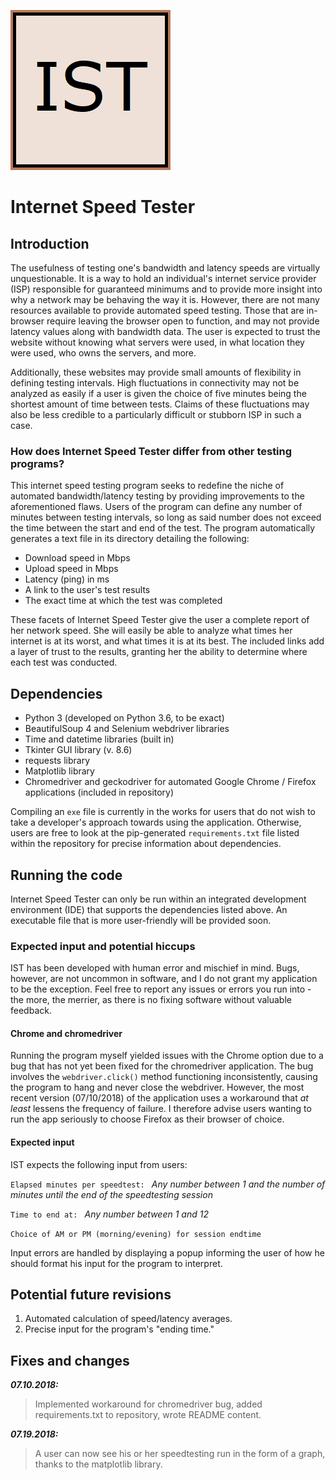 ![InternetSpeedTester](internetspeedtester.png)
# Internet Speed Tester

## Introduction
The usefulness of testing one's bandwidth and latency speeds are virtually unquestionable. It is a way to hold an individual's internet service provider (ISP) responsible for guaranteed minimums and to provide more insight into why a network may be behaving the way it is. However, there are not many resources available to provide automated speed testing. Those that are in-browser require leaving the browser open to function, and may not provide latency values along with bandwidth data. The user is expected to trust the website without knowing what servers were used, in what location they were used, who owns the servers, and more.

Additionally, these websites may provide small amounts of flexibility in defining testing intervals. High fluctuations in connectivity may not be analyzed as easily if a user is given the choice of five minutes being the shortest amount of time between tests. Claims of these fluctuations may also be less credible to a particularly difficult or stubborn ISP in such a case.

### How does Internet Speed Tester differ from other testing programs?
This internet speed testing program seeks to redefine the niche of automated bandwidth/latency testing by providing improvements to the aforementioned flaws. Users of the program can define any number of minutes between testing intervals, so long as said number does not exceed the time between the start and end of the test. The program automatically generates a text file in its directory detailing the following:

* Download speed in Mbps
* Upload speed in Mbps
* Latency (ping) in ms
* A link to the user's test results
* The exact time at which the test was completed

These facets of Internet Speed Tester give the user a complete report of her network speed. She will easily be able to analyze what times her internet is at its worst, and what times it is at its best. The included links add a layer of trust to the results, granting her the ability to determine where each test was conducted.

## Dependencies
* Python 3 (developed on Python 3.6, to be exact)
* BeautifulSoup 4 and Selenium webdriver libraries
* Time and datetime libraries (built in)
* Tkinter GUI library (v. 8.6)
* requests library
* Matplotlib library
* Chromedriver and geckodriver for automated Google Chrome / Firefox applications (included in repository)

Compiling an `exe` file is currently in the works for users that do not wish to take a developer's approach towards using the application. Otherwise, users are free to look at the pip-generated `requirements.txt` file listed within the repository for precise information about dependencies.

## Running the code
Internet Speed Tester can only be run within an integrated development environment (IDE) that supports the dependencies listed above. An executable file that is more user-friendly will be provided soon.

### Expected input and potential hiccups
IST has been developed with human error and mischief in mind. Bugs, however, are not uncommon in software, and I do not grant my application to be the exception. Feel free to report any issues or errors you run into - the more, the merrier, as there is no fixing software without valuable feedback.
#### Chrome and chromedriver
Running the program myself yielded issues with the Chrome option due to a bug that has not yet been fixed for the chromedriver application. The bug involves the `webdriver.click()` method functioning inconsistently, causing the program to hang and never close the webdriver. However, the most recent version (07/10/2018) of the application uses a workaround that _at least_ lessens the frequency of failure. I therefore advise users wanting to run the app seriously to choose Firefox as their browser of choice.
#### Expected input
IST expects the following input from users:

`Elapsed minutes per speedtest: ` _Any number between 1 and the number of minutes until the end of the speedtesting session_

`Time to end at: ` _Any number between 1 and 12_

`Choice of AM or PM (morning/evening) for session endtime`

Input errors are handled by displaying a popup informing the user of how he should format his input for the program to interpret.

## Potential future revisions
1. Automated calculation of speed/latency averages.
2. Precise input for the program's "ending time."

## Fixes and changes
_**07.10.2018:**_
> Implemented workaround for chromedriver bug, added requirements.txt to repository, wrote README content.

_**07.19.2018:**_
> A user can now see his or her speedtesting run in the form of a graph, thanks to the matplotlib library.
